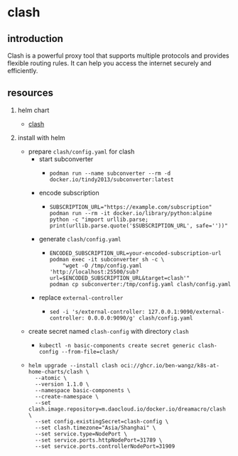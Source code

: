 # clash

## introduction

Clash is a powerful proxy tool that supports multiple protocols and provides flexible routing rules. It can help you access the internet securely and efficiently.

## resources

1. helm chart
    * [clash](chart/)

2. install with helm
    * prepare `clash/config.yaml` for clash
        + start subconverter
            * ```shell
              podman run --name subconverter --rm -d docker.io/tindy2013/subconverter:latest
              ```
        + encode subscription
            * ```shell
              SUBSCRIPTION_URL="https://example.com/subscription"
              podman run --rm -it docker.io/library/python:alpine python -c "import urllib.parse; print(urllib.parse.quote('$SUBSCRIPTION_URL', safe=''))"
              ```
        + generate `clash/config.yaml`
            * ```shell
              ENCODED_SUBSCRIPTION_URL=your-encoded-subscription-url
              podman exec -it subconverter sh -c \
                  "wget -O /tmp/config.yaml 'http://localhost:25500/sub?url=$ENCODED_SUBSCRIPTION_URL&target=clash'"
              podman cp subconverter:/tmp/config.yaml clash/config.yaml
              ```
        + replace `external-controller`
            * ```shell
              sed -i 's/external-controller: 127.0.0.1:9090/external-controller: 0.0.0.0:9090/g' clash/config.yaml
              ```
    * create secret named `clash-config` with directory `clash`
        + ```shell
          kubectl -n basic-components create secret generic clash-config --from-file=clash/
          ```
    * ```shell
      helm upgrade --install clash oci://ghcr.io/ben-wangz/k8s-at-home-charts/clash \
        --atomic \
        --version 1.1.0 \
        --namespace basic-components \
        --create-namespace \
        --set clash.image.repository=m.daocloud.io/docker.io/dreamacro/clash \
        --set config.existingSecret=clash-config \
        --set clash.timezone="Asia/Shanghai" \
        --set service.type=NodePort \
        --set service.ports.httpNodePort=31789 \
        --set service.ports.controllerNodePort=31909
      ```
